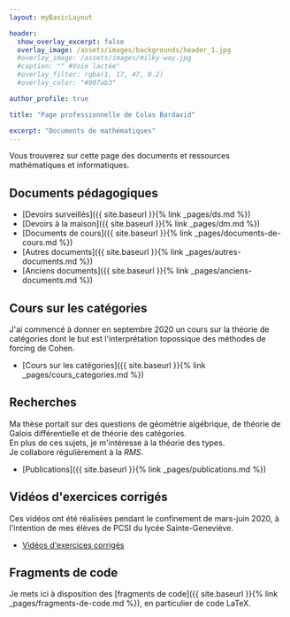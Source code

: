 ```yaml
---
layout: myBasicLayout

header:
  show_overlay_excerpt: false
  overlay_image: /assets/images/backgrounds/header_1.jpg
  #overlay_image: /assets/images/milky-way.jpg
  #caption: "" #Voie lactée"
  #overlay_filter: rgba(1, 17, 47, 0.2)
  #overlay_color: "#907ab3"

author_profile: true

title: "Page professionnelle de Colas Bardavid"

excerpt: "Documents de mathématiques"
---
```

<!--# Page professionnelle de Colas Bardavid-->
Vous trouverez sur cette page des documents et ressources mathématiques et informatiques.
<!-- qui pourront être utiles aux étudiants, aux enseignants et aux personnes qui préparent les concours de l'enseignement.-->


## Documents pédagogiques
- [Devoirs surveillés]({{ site.baseurl }}{% link _pages/ds.md %})
- [Devoirs à la maison]({{ site.baseurl }}{% link _pages/dm.md %})
- [Documents de cours]({{ site.baseurl }}{% link _pages/documents-de-cours.md %})
- [Autres documents]({{ site.baseurl }}{% link _pages/autres-documents.md %})
- [Anciens documents]({{ site.baseurl }}{% link _pages/anciens-documents.md %})


## Cours sur les catégories
J'ai commencé à donner en septembre 2020 un cours sur la théorie de catégories dont le but est l'interprétation topossique des méthodes de forcing de Cohen.
- [Cours sur les catégories]({{ site.baseurl }}{% link _pages/cours_categories.md %})


## Recherches
Ma thèse portait sur des questions de géométrie algébrique, de théorie de Galois différentielle et de théorie des catégories.  
En plus de ces sujets, je m'intéresse à la théorie des types.  
Je collabore régulièrement à la *RMS*.  
- [Publications]({{ site.baseurl }}{% link _pages/publications.md %})


## Vidéos d'exercices corrigés
Ces vidéos ont été réalisées pendant le confinement de mars-juin 2020, à l'intention de mes élèves de PCSI du lycée Sainte-Geneviève.
- [Vidéos d'exercices corrigés](https://www.youtube.com/playlist?list=PLXbwGLiLTeqxQ95WFm0YuBeFCa27H5xKV)


## Fragments de code
Je mets ici à disposition des [fragments de code]({{ site.baseurl }}{% link _pages/fragments-de-code.md %}), en particulier de code LaTeX.
